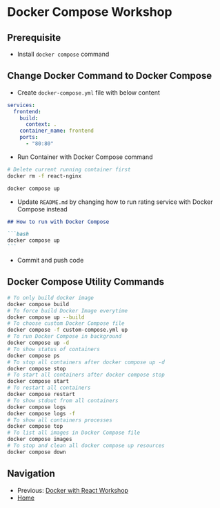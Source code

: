 # Docker Compose Workshop

## Prerequisite

* Install `docker compose` command

## Change Docker Command to Docker Compose

* Create `docker-compose.yml` file with below content

```yaml
services:
  frontend:
    build:
      context: .
    container_name: frontend
    ports:
      - "80:80"
```

* Run Container with Docker Compose command

```bash
# Delete current running container first
docker rm -f react-nginx

docker compose up
```

* Update `README.md` by changing how to run rating service with Docker Compose instead

````markdown
## How to run with Docker Compose

```bash
docker compose up
```
````

* Commit and push code

## Docker Compose Utility Commands

```bash
# To only build docker image
docker compose build
# To force build Docker Image everytime
docker compose up --build
# To choose custom Docker Compose file
docker compose -f custom-compose.yml up
# To run Docker Compose in background
docker compose up -d
# To show status of containers
docker compose ps
# To stop all containers after docker compose up -d
docker compose stop
# To start all containers after docker compose stop
docker compose start
# To restart all containers
docker compose restart
# To show stdout from all containers
docker compose logs
docker compose logs -f
# To show all containers processes
docker compose top
# To list all images in Docker Compose file
docker compose images
# To stop and clean all docker compose up resources
docker compose down
```

## Navigation

* Previous: [Docker with React Workshop](02-docker-react.md)
* [Home](../README.md)
